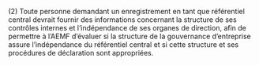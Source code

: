 (2) Toute personne demandant un enregistrement en tant que référentiel central devrait fournir des informations concernant la structure de ses contrôles internes et l’indépendance de ses organes de direction, afin de permettre à l’AEMF d’évaluer si la structure de la gouvernance d’entreprise assure l’indépendance du référentiel central et si cette structure et ses procédures de déclaration sont appropriées.